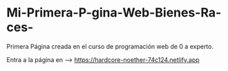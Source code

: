 # Mi-Primera-P-gina-Web-Bienes-Ra-ces-
Primera Página creada en el curso de programación web de 0 a experto.

Entra a la página en --> https://hardcore-noether-74c124.netlify.app
